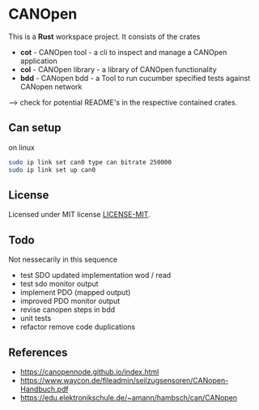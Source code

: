 # CANOpen

This is a **Rust** workspace project.
It consists of the crates

* **cot** - CANOpen tool - a cli to inspect and manage a CANOpen application
* **col** - CANOpen library - a library of CANOpen functionality
* **bdd** - CANopen bdd - a Tool to run cucumber specified tests against
            CANopen network

--> check for potential README's in the respective contained crates.

## Can setup

on linux

```sh
sudo ip link set can0 type can bitrate 250000
sudo ip link set up can0
```

## License

Licensed under MIT license [LICENSE-MIT](LICENSE-MIT).

## Todo

Not nessecarily in this sequence

* test SDO updated implementation wod / read
* test sdo monitor output
* implement PDO (mapped output)
* improved PDO monitor output
* revise canopen steps in bdd
* unit tests
* refactor remove code duplications

## References

* https://canopennode.github.io/index.html
* https://www.waycon.de/fileadmin/seilzugsensoren/CANopen-Handbuch.pdf
* https://edu.elektronikschule.de/~amann/hambsch/can/CANopen
